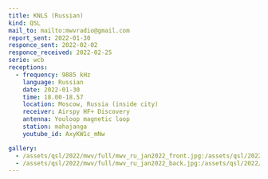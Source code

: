 ```yaml
---
title: KNLS (Russian)
kind: QSL
mail_to: mailto:mwvradio@gmail.com
report_sent: 2022-01-30
responce_sent: 2022-02-02
responce_received: 2022-02-25
serie: wcb
receptions:
  - frequency: 9885 kHz
    language: Russian
    date: 2022-01-30
    time: 18.00-18.57
    location: Moscow, Russia (inside city)
    receiver: Airspy HF+ Discovery
    antenna: Youloop magnetic loop
    station: mahajanga
    youtube_id: AxyKW1c_mNw

gallery:
  - /assets/qsl/2022/mwv/full/mwv_ru_jan2022_front.jpg:/assets/qsl/2022/mwv/small/mwv_ru_jan2022_front.jpg
  - /assets/qsl/2022/mwv/full/mwv_ru_jan2022_back.jpg:/assets/qsl/2022/mwv/small/mwv_ru_jan2022_back.jpg
---
```

